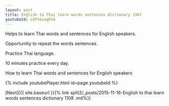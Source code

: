 ```yaml
---
layout: post
title: English to Thai learn words sentences dictionary 1367 
youtubeId: oIPt6imgEhA
---
```

 
 
Helps to learn Thai words and sentences for English speakers.

Opportunitiy to repeat the words sentences. 

Practice Thai language. 
 
10 minutes practice every day. 
 
How to learn Thai words and sentences for English speakers 
 
{% include youtubePlayer.html id=page.youtubeId %}
 
 
[Next]({{ site.baseurl }}{% link  split2/_posts/2015-11-16-English to thai learn words sentences dictionary 1108 .md%})
 
